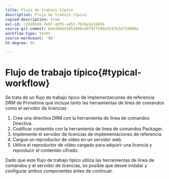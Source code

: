 ```yaml
---
title: Flujo de trabajo típico
description: Flujo de trabajo típico
copied-description: true
exl-id: c2020b48-7e97-4df5-a453-7b76e2e1d458
source-git-commit: be43bbbd1051886c8979ff590a3197b2a7249b6a
workflow-type: tm+mt
source-wordcount: '96'
ht-degree: 0%

---
```


# Flujo de trabajo típico{#typical-workflow}

Se trata de un flujo de trabajo típico de implementaciones de referencia DRM de Primetime que incluye tanto las herramientas de línea de comandos como el servidor de licencias:

1. Cree una directiva DRM con la herramienta de línea de comandos Directiva.
1. Codificar contenido con la herramienta de línea de comandos Packager.
1. Implemente el servidor de licencias de implementaciones de referencia.
1. Cargue un reproductor de vídeo en un servidor web.
1. Utilice el reproductor de vídeo cargado para adquirir una licencia y reproducir el contenido cifrado.

Dado que este flujo de trabajo típico utiliza las herramientas de línea de comandos y el servidor de licencias, es posible que desee instalar y configurar ambos componentes antes de continuar.
